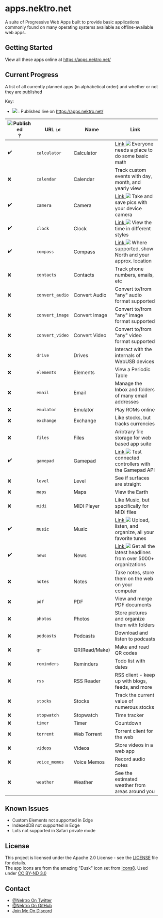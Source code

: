 [pub]: https://png.icons8.com/color/24/000000/domain.png
[swe]: https://png.icons8.com/color/24/000000/wifi-off.png
[out]: https://png.icons8.com/color/16/000000/external-link.png

# apps.nektro.net
A suite of Progressive Web Apps built to provide basic applications commonly found on many operating systems available as
offline-available web apps.

## Getting Started
View all these apps online at https://apps.nektro.net/

## Current Progress
A list of all currently planned apps (in alphabetical order) and whether or not they are published

Key:
- ![][pub] : Published live on https://apps.nektro.net/

| ![Published][pub]? | URL `id` | Name | Link |
| ----- | --------------- | ------------- | ---------------------------------------------------- |
| ✔️ | `calculator`    | Calculator    | [Link ![][out]](https://apps.nektro.net/calculator/) Everyone needs a place to do some basic math |
| ❌ | `calendar`      | Calendar      | Track custom events with day, month, and yearly view |
| ✔️ | `camera`        | Camera        | [Link ![][out]](https://apps.nektro.net/camera/) Take and save pics with your device camera |
| ✔️ | `clock`         | Clock         | [Link ![][out]](https://apps.nektro.net/clock/) View the time in different styles |
| ✔️ | `compass`       | Compass       | [Link ![][out]](https://apps.nektro.net/compass/) Where supported, show North and your approx. location |
| ❌ | `contacts`      | Contacts      | Track phone numbers, emails, etc |
| ❌ | `convert_audio` | Convert Audio | Convert to/from "any" audio format supported |
| ❌ | `convert_image` | Convert Image | Convert to/from "any" image format supported |
| ❌ | `convert_video` | Convert Video | Convert to/from "any" video format supported |
| ❌ | `drive`         | Drives        | Interact with the internals of WebUSB devices |
| ❌ | `elements`      | Elements      | View a Periodic Table |
| ❌ | `email`         | Email         | Manage the Inbox and folders of many email addresses |
| ❌ | `emulator`      | Emulator      | Play ROMs online |
| ❌ | `exchange`      | Exchange      | Like stocks, but tracks currencies |
| ❌ | `files`         | Files         | Aribtrary file storage for web based app suite |
| ✔️ | `gamepad`       | Gamepad       | [Link ![][out]](https://apps.nektro.net/gamepad/) Test connected controllers with the Gamepad API |
| ❌ | `level`         | Level         | See if surfaces are straight |
| ❌ | `maps`          | Maps          | View the Earth |
| ❌ | `midi`          | MIDI Player   | Like Music, but specifically for MIDI files |
| ✔️ | `music`         | Music         | [Link ![][out]](https://apps.nektro.net/music/) Upload, listen, and organize, all your favorite tunes |
| ✔️ | `news`          | News          | [Link ![][out]](https://apps.nektro.net/news/) Get all the latest headlines from over 5000+ organizations |
| ❌ | `notes`         | Notes         | Take notes, store them on the web on your computer |
| ❌ | `pdf`           | PDF           | View and merge PDF documents |
| ❌ | `photos`        | Photos        | Store pictures and organize them with folders |
| ❌ | `podcasts`      | Podcasts      | Download and listen to podcasts |
| ❌ | `qr`            | QR(Read/Make) | Make and read QR codes |
| ❌ | `reminders`     | Reminders     | Todo list with dates |
| ❌ | `rss`           | RSS Reader    | RSS client - keep up with blogs, feeds, and more |
| ❌ | `stocks`        | Stocks        | Track the current value of numerous stocks |
| ❌ | `stopwatch`     | Stopwatch     | Time tracker |
| ❌ | `timer`         | Timer         | Countdown |
| ❌ | `torrent`       | Web Torrent   | Torrent client for the web |
| ❌ | `videos`        | Videos        | Store videos in a web app |
| ❌ | `voice_memos`   | Voice Memos   | Record audio notes |
| ❌ | `weather`       | Weather       | See the estimated weather from areas around you |

## Known Issues
- Custom Elements not supported in Edge
- IndexedDB not supported in Edge
- Lots not supported in Safari private mode

## License
This project is licensed under the Apache 2.0 License - see the [LICENSE](LICENSE) file for details.  
The app icons are from the amazing "Dusk" icon set from [Icons8](https://icons8.com/). Used under [CC BY-ND 3.0](https://creativecommons.org/licenses/by-nd/3.0/)

## Contact
- [@Nektro On Twitter](https://twitter.com/Nektro)
- [@Nektro On GitHub](https://github.com/Nektro)
- [Join Me On Discord](https://discord.gg/beUGrGk)
